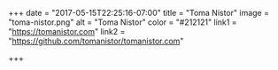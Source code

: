 +++
date = "2017-05-15T22:25:16-07:00"
title = "Toma Nistor"
image = "toma-nistor.png"
alt = "Toma Nistor"
color = "#212121"
link1 = "https://tomanistor.com"
link2 = "https://github.com/tomanistor/tomanistor.com"

+++
